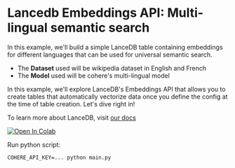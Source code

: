 # Lancedb Embeddings API: Multi-lingual semantic search
In this example, we'll build a simple LanceDB table containing embeddings for different languages that can be used for universal semantic search.
* The **Dataset** used will be wikipedia dataset in English and French
* The **Model** used will be cohere's multi-lingual model

In this example, we'll explore LanceDB's Embeddings API that allows you to create tables that automatically vectorize data once you define the config at the time of table creation. Let's dive right in!

To learn more about LanceDB, visit [our docs](https://lancedb.github.io/lancedb/)

<a href="https://colab.research.google.com/github/lancedb/vectordb-recipes/blob/main/examples/multi-lingual-wiki-qa/main.ipynb"><img src="https://colab.research.google.com/assets/colab-badge.svg" alt="Open In Colab"></a>

Run python script:
```
COHERE_API_KEY=... python main.py
```